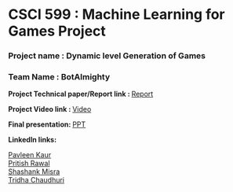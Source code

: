 # CSCI 599 : Machine Learning for Games Project 

### Project name : Dynamic level Generation of Games
### Team Name : BotAlmighty

<b> Project Technical paper/Report link : </b> [Report](https://drive.google.com/file/d/1U89ot_udv8zIUI2YV6zz39sNUkEDmgA2/view?usp=sharing)

<b>Project Video link : </b> [Video](https://drive.google.com/open?id=1IUuJcpd_mh41e1-sLMjjAty1ZbosZS-5)

<b>Final presentation: </b> [PPT](https://docs.google.com/presentation/d/1333Y1lJgvakPe2_7qqOM3Rt3mWLskpH8d_LpkoVw4DQ/edit?usp=sharing)

<b> LinkedIn links: </b>

[Pavleen Kaur](https://www.linkedin.com/in/pavleen-kaur-usc-ms/) <br>
[Pritish Rawal](https://www.linkedin.com/in/pritish-rawal-22692815b/) <br>
[Shashank Misra](https://www.linkedin.com/in/misrashashank/) <br>
[Tridha Chaudhuri](https://www.linkedin.com/in/tridha-chaudhuri/)<br>

